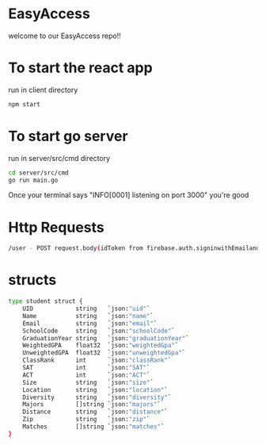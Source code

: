 # EasyAccess

welcome to our EasyAccess repo!!

# To start the react app

run in client directory

```bash
npm start
```

# To start go server

run in server/src/cmd directory

```bash
cd server/src/cmd
go run main.go
```

Once your terminal says "INFO[0001] listening on port 3000" you're good


# Http Requests
```bash
/user - POST request.body(idToken from firebase.auth.signinwithEmailandPasword)
```

# structs
```bash
type student struct {
	UID            string   `json:"uid"`
	Name           string   `json:"name"`
	Email          string   `json:"email"`
	SchoolCode     string   `json:"schoolCode"`
	GraduationYear string   `json:"graduationYear"`
	WeightedGPA    float32  `json:"weightedGpa"`
	UnweightedGPA  float32  `json:"unweightedGpa"`
	ClassRank      int      `json:"classRank"`
	SAT            int      `json:"SAT"`
	ACT            int      `json:"ACT"`
	Size           string   `json:"size"`
	Location       string   `json:"location"`
	Diversity      string   `json:"diversity"`
	Majors         []string `json:"majors"`
	Distance       string   `json:"distance"`
	Zip            string   `json:"zip"`
	Matches        []string `json:"matches"`
}
```
